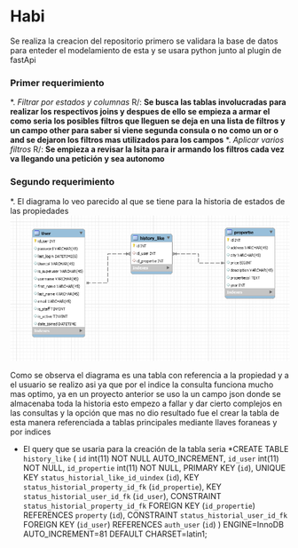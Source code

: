 # Habi
Se realiza la creacion del repositorio primero se validara la base de datos para enteder el modelamiento de esta y se usara python junto al plugin de fastApi

### Primer requerimiento
*. *Filtrar por estados y columnas*
   R/: **Se busca las tablas involucradas para realizar los respectivos joins y despues de ello se empieza a armar el como seria los posibles filtros que lleguen se deja en una lista de filtros y un campo other para saber si viene segunda consula o no como un or o and se dejaron los filtros mas utilizados para los campos**
*. *Aplicar varios filtros*
    R/: **Se empieza a revisar la lsita para ir armando los filtros cada vez va llegando una petición y sea autonomo**
### Segundo requerimiento
*. El diagrama lo veo parecido al que se tiene para la historia de estados de las propiedades
   ![Demo-Api](diagrama/diagrama.png)

   Como se observa el diagrama es una tabla con referencia a la propiedad y a el usuario se realizo asi ya que por el indice
   la consulta funciona mucho mas optimo, ya en un proyecto anterior se uso la un campo json donde se almacenaba toda la historia
   esto empezo a fallar y dar cierto complejos en las consultas y la opción que mas no dio resultado fue el crear la tabla de esta manera
   referenciada a tablas principales mediante llaves foraneas y por indices

* El query que se usaria para la creación de la tabla seria
*CREATE TABLE `history_like` (
   `id` int(11) NOT NULL AUTO_INCREMENT,
   `id_user` int(11) NOT NULL,
   `id_propertie` int(11) NOT NULL,
   PRIMARY KEY (`id`),
   UNIQUE KEY `status_historial_like_id_uindex` (`id`),
   KEY `status_historial_property_id_fk` (`id_propertie`),
   KEY `status_historial_user_id_fk` (`id_user`),
   CONSTRAINT `status_historial_property_id_fk` FOREIGN KEY (`id_propertie`) REFERENCES `property` (`id`),
  CONSTRAINT `status_historial_user_id_fk` FOREIGN KEY (`id_user`) REFERENCES `auth_user` (`id`)
   ) ENGINE=InnoDB AUTO_INCREMENT=81 DEFAULT CHARSET=latin1;